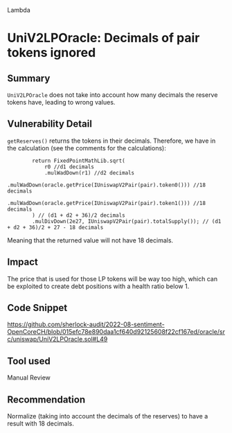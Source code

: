 Lambda
# UniV2LPOracle: Decimals of pair tokens ignored

## Summary
`UniV2LPOracle` does not take into account how many decimals the reserve tokens have, leading to wrong values.

## Vulnerability Detail
`getReserves()` returns the tokens in their decimals. Therefore, we have in the calculation (see the comments for the calculations):
```
        return FixedPointMathLib.sqrt(
            r0 //d1 decimals
            .mulWadDown(r1) //d2 decimals
            .mulWadDown(oracle.getPrice(IUniswapV2Pair(pair).token0())) //18 decimals
            .mulWadDown(oracle.getPrice(IUniswapV2Pair(pair).token1())) //18 decimals
        ) // (d1 + d2 + 36)/2 decimals
        .mulDivDown(2e27, IUniswapV2Pair(pair).totalSupply()); // (d1 + d2 + 36)/2 + 27 - 18 decimals
```
Meaning that the returned value will not have 18 decimals.

## Impact
The price that is used for those LP tokens will be way too high, which can be exploited to create debt positions with a health ratio below 1.

## Code Snippet
https://github.com/sherlock-audit/2022-08-sentiment-OpenCoreCH/blob/015efc78e890daa1cf640d92125608f22cf167ed/oracle/src/uniswap/UniV2LPOracle.sol#L49

## Tool used

Manual Review

## Recommendation
Normalize (taking into account the decimals of the reserves) to have a result with 18 decimals.